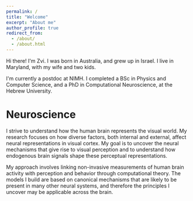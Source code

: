 ```yaml
---
permalink: /
title: "Welcome"
excerpt: "About me"
author_profile: true
redirect_from: 
  - /about/
  - /about.html
---
```


Hi there! I'm Zvi. I was born in Australia, and grew up in Israel. I live in Maryland, with my wife and two kids. 

I'm currently a postdoc at NIMH. I completed a BSc in Physics and Computer Science, and a PhD in Computational Neuroscience, at the Hebrew University.

Neuroscience
======

I strive to understand how the human brain represents the visual world. My research focuses on how diverse factors, both internal and external, affect neural representations in visual cortex. My goal is to uncover the neural mechanisms that give rise to visual perception and to understand how endogenous brain signals shape these perceptual representations. 

My approach involves linking non-invasive measurements of human brain activity with perception and behavior through computational theory. The models I build are based on canonical mechanisms that are likely to be present in many other neural systems, and therefore the principles I uncover may be applicable across the brain.
 
